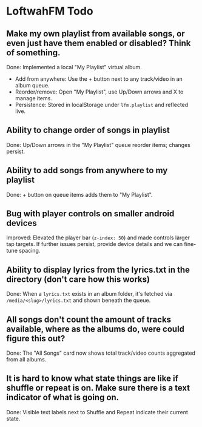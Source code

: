 # LoftwahFM Todo

## Make my own playlist from available songs, or even just have them enabled or disabled? Think of something.

Done: Implemented a local "My Playlist" virtual album.
- Add from anywhere: Use the + button next to any track/video in an album queue.
- Reorder/remove: Open "My Playlist", use Up/Down arrows and X to manage items.
- Persistence: Stored in localStorage under `lfm.playlist` and reflected live.

## Ability to change order of songs in playlist

Done: Up/Down arrows in the "My Playlist" queue reorder items; changes persist.

## Ability to add songs from anywhere to my playlist

Done: + button on queue items adds them to "My Playlist".

## Bug with player controls on smaller android devices

Improved: Elevated the player bar (`z-index: 50`) and made controls larger tap targets.
If further issues persist, provide device details and we can fine-tune spacing.

## Ability to display lyrics from the lyrics.txt in the directory (don't care how this works)

Done: When a `lyrics.txt` exists in an album folder, it's fetched via `/media/<slug>/lyrics.txt` and shown beneath the queue.

## All songs don't count the amount of tracks available, where as the albums do, were could figure this out?

Done: The "All Songs" card now shows total track/video counts aggregated from all albums.

## It is hard to know what state things are like if shuffle or repeat is on. Make sure there is a text indicator of what is going on.

Done: Visible text labels next to Shuffle and Repeat indicate their current state.

